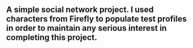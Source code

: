 ## A simple social network project. I used characters from Firefly to populate test profiles in order to maintain any serious interest in completing this project.
